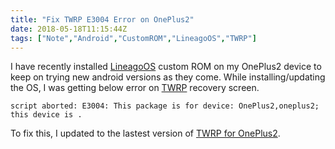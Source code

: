```yaml
---
title: "Fix TWRP E3004 Error on OnePlus2"
date: 2018-05-18T11:15:44Z
tags: ["Note","Android","CustomROM","LineagoOS","TWRP"]
---
```


I have recently installed [LineagoOS](https://www.lineageos.org/) custom ROM on my OnePlus2 device to keep on trying new android versions as they come. While installing/updating the OS, I was getting below error on [TWRP](https://twrp.me/) recovery screen.

```
script aborted: E3004: This package is for device: OnePlus2,oneplus2; this device is .
```

To fix this, I updated to the lastest version of [TWRP for OnePlus2](https://dl.twrp.me/oneplus2/).